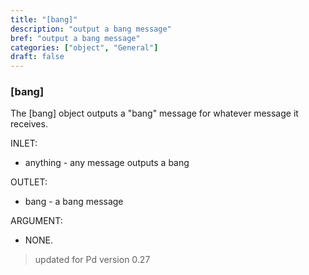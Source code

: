 ```yaml
---
title: "[bang]"
description: "output a bang message"
bref: "output a bang message"
categories: ["object", "General"]
draft: false
---
```


### [bang]

The [bang] object outputs a "bang" message for whatever message it receives.

INLET:

- anything - any message outputs a bang

OUTLET:

- bang - a bang message

ARGUMENT:

- NONE.
 
> updated for Pd version 0.27
 


